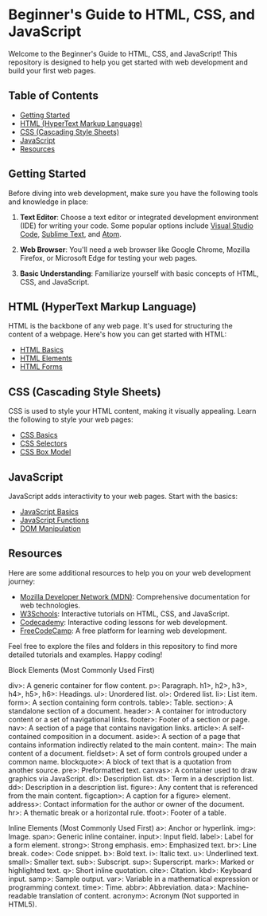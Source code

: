 # Beginner's Guide to HTML, CSS, and JavaScript

Welcome to the Beginner's Guide to HTML, CSS, and JavaScript! This repository is designed to help you get started with web development and build your first web pages.

## Table of Contents
- [Getting Started](#getting-started)
- [HTML (HyperText Markup Language)](#html)
- [CSS (Cascading Style Sheets)](#css)
- [JavaScript](#javascript)
- [Resources](#resources)

## Getting Started

Before diving into web development, make sure you have the following tools and knowledge in place:

1. **Text Editor**: Choose a text editor or integrated development environment (IDE) for writing your code. Some popular options include [Visual Studio Code](https://code.visualstudio.com/), [Sublime Text](https://www.sublimetext.com/), and [Atom](https://atom.io/).

2. **Web Browser**: You'll need a web browser like Google Chrome, Mozilla Firefox, or Microsoft Edge for testing your web pages.

3. **Basic Understanding**: Familiarize yourself with basic concepts of HTML, CSS, and JavaScript.

## HTML (HyperText Markup Language)

HTML is the backbone of any web page. It's used for structuring the content of a webpage. Here's how you can get started with HTML:

- [HTML Basics](html-basics.md)
- [HTML Elements](html-elements.md)
- [HTML Forms](html-forms.md)

## CSS (Cascading Style Sheets)

CSS is used to style your HTML content, making it visually appealing. Learn the following to style your web pages:

- [CSS Basics](css-basics.md)
- [CSS Selectors](css-selectors.md)
- [CSS Box Model](css-box-model.md)

## JavaScript

JavaScript adds interactivity to your web pages. Start with the basics:

- [JavaScript Basics](javascript-basics.md)
- [JavaScript Functions](javascript-functions.md)
- [DOM Manipulation](dom-manipulation.md)

## Resources

Here are some additional resources to help you on your web development journey:

- [Mozilla Developer Network (MDN)](https://developer.mozilla.org/en-US/): Comprehensive documentation for web technologies.
- [W3Schools](https://www.w3schools.com/): Interactive tutorials on HTML, CSS, and JavaScript.
- [Codecademy](https://www.codecademy.com/): Interactive coding lessons for web development.
- [FreeCodeCamp](https://www.freecodecamp.org/): A free platform for learning web development.

Feel free to explore the files and folders in this repository to find more detailed tutorials and examples. Happy coding!

Block Elements (Most Commonly Used First)

div>: A generic container for flow content.
p>: Paragraph.
h1>, h2>, h3>, h4>, h5>, h6>: Headings.
ul>: Unordered list.
ol>: Ordered list.
li>: List item.
form>: A section containing form controls.
table>: Table.
section>: A standalone section of a document.
header>: A container for introductory content or a set of navigational links.
footer>: Footer of a section or page.
nav>: A section of a page that contains navigation links.
article>: A self-contained composition in a document.
aside>: A section of a page that contains information indirectly related to the main content.
main>: The main content of a document.
fieldset>: A set of form controls grouped under a common name.
blockquote>: A block of text that is a quotation from another source.
pre>: Preformatted text.
canvas>: A container used to draw graphics via JavaScript.
dl>: Description list.
dt>: Term in a description list.
dd>: Description in a description list.
figure>: Any content that is referenced from the main content.
figcaption>: A caption for a figure> element.
address>: Contact information for the author or owner of the document.
hr>: A thematic break or a horizontal rule.
tfoot>: Footer of a table.



Inline Elements (Most Commonly Used First)
a>: Anchor or hyperlink.
img>: Image.
span>: Generic inline container.
input>: Input field.
label>: Label for a form element.
strong>: Strong emphasis.
em>: Emphasized text.
br>: Line break.
code>: Code snippet.
b>: Bold text.
i>: Italic text.
u>: Underlined text.
small>: Smaller text.
sub>: Subscript.
sup>: Superscript.
mark>: Marked or highlighted text.
q>: Short inline quotation.
cite>: Citation.
kbd>: Keyboard input.
samp>: Sample output.
var>: Variable in a mathematical expression or programming context.
time>: Time.
abbr>: Abbreviation.
data>: Machine-readable translation of content.
acronym>: Acronym (Not supported in HTML5).